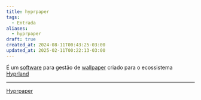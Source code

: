 ```yaml
---
title: hyprpaper
tags:
  - Entrada
aliases:
  - hyprpaper
draft: true
created_at: 2024-08-11T00:43:25-03:00
updated_at: 2025-02-11T00:22:13-03:00
---
```


É um [software](../../../07/26/atomo/Software.md) para gestão de [wallpaper](../../12/atomo/wallpaper.md) criado para o ecossistema [Hyprland](../../10/entrada/Hyprland.md)

---

[Hyprpaper](https://github.com/hyprwm/hyprpaper)


